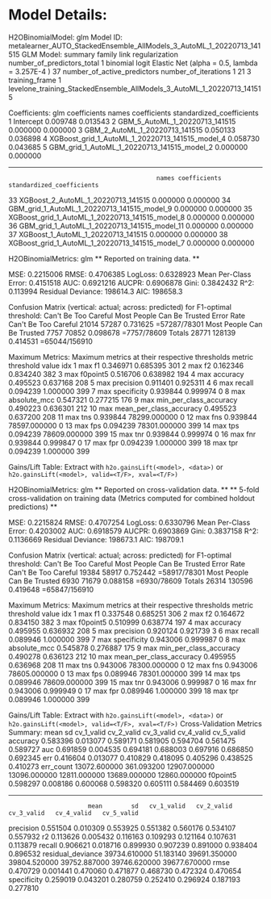 Model Details:
==============

H2OBinomialModel: glm
Model ID:  metalearner_AUTO_StackedEnsemble_AllModels_3_AutoML_1_20220713_141515 
GLM Model: summary
    family  link                                regularization number_of_predictors_total
1 binomial logit Elastic Net (alpha = 0.5, lambda = 3.257E-4 )                         37
  number_of_active_predictors number_of_iterations
1                          21                    3
                                                          training_frame
1 levelone_training_StackedEnsemble_AllModels_3_AutoML_1_20220713_141515

Coefficients: glm coefficients
                                            names coefficients standardized_coefficients
1                                       Intercept     0.009748                  0.013543
2                  GBM_5_AutoML_1_20220713_141515     0.000000                  0.000000
3                  GBM_2_AutoML_1_20220713_141515     0.050133                  0.036898
4 XGBoost_grid_1_AutoML_1_20220713_141515_model_4     0.058730                  0.043685
5     GBM_grid_1_AutoML_1_20220713_141515_model_2     0.000000                  0.000000

---
                                             names coefficients standardized_coefficients
33              XGBoost_2_AutoML_1_20220713_141515     0.000000                  0.000000
34     GBM_grid_1_AutoML_1_20220713_141515_model_9     0.000000                  0.000000
35 XGBoost_grid_1_AutoML_1_20220713_141515_model_8     0.000000                  0.000000
36    GBM_grid_1_AutoML_1_20220713_141515_model_11     0.000000                  0.000000
37              XGBoost_1_AutoML_1_20220713_141515     0.000000                  0.000000
38 XGBoost_grid_1_AutoML_1_20220713_141515_model_7     0.000000                  0.000000

H2OBinomialMetrics: glm
** Reported on training data. **

MSE:  0.2215006
RMSE:  0.4706385
LogLoss:  0.6328923
Mean Per-Class Error:  0.4151518
AUC:  0.6921216
AUCPR:  0.6906878
Gini:  0.3842432
R^2:  0.113994
Residual Deviance:  198614.3
AIC:  198658.3

Confusion Matrix (vertical: actual; across: predicted) for F1-optimal threshold:
                           Can't Be Too Careful Most People Can Be Trusted    Error           Rate
Can't Be Too Careful                      21014                      57287 0.731625   =57287/78301
Most People Can Be Trusted                 7757                      70852 0.098678    =7757/78609
Totals                                    28771                     128139 0.414531  =65044/156910

Maximum Metrics: Maximum metrics at their respective thresholds
                        metric threshold        value idx
1                       max f1  0.346971     0.685395 301
2                       max f2  0.162346     0.834240 382
3                 max f0point5  0.516706     0.638982 194
4                 max accuracy  0.495523     0.637168 208
5                max precision  0.911401     0.925311   4
6                   max recall  0.094239     1.000000 399
7              max specificity  0.939844     0.999974   0
8             max absolute_mcc  0.547321     0.277215 176
9   max min_per_class_accuracy  0.490223     0.636301 212
10 max mean_per_class_accuracy  0.495523     0.637200 208
11                     max tns  0.939844 78299.000000   0
12                     max fns  0.939844 78597.000000   0
13                     max fps  0.094239 78301.000000 399
14                     max tps  0.094239 78609.000000 399
15                     max tnr  0.939844     0.999974   0
16                     max fnr  0.939844     0.999847   0
17                     max fpr  0.094239     1.000000 399
18                     max tpr  0.094239     1.000000 399

Gains/Lift Table: Extract with `h2o.gainsLift(<model>, <data>)` or `h2o.gainsLift(<model>, valid=<T/F>, xval=<T/F>)`

H2OBinomialMetrics: glm
** Reported on cross-validation data. **
** 5-fold cross-validation on training data (Metrics computed for combined holdout predictions) **

MSE:  0.2215824
RMSE:  0.4707254
LogLoss:  0.6330796
Mean Per-Class Error:  0.4203002
AUC:  0.6918579
AUCPR:  0.6903869
Gini:  0.3837158
R^2:  0.1136669
Residual Deviance:  198673.1
AIC:  198709.1

Confusion Matrix (vertical: actual; across: predicted) for F1-optimal threshold:
                           Can't Be Too Careful Most People Can Be Trusted    Error           Rate
Can't Be Too Careful                      19384                      58917 0.752442   =58917/78301
Most People Can Be Trusted                 6930                      71679 0.088158    =6930/78609
Totals                                    26314                     130596 0.419648  =65847/156910

Maximum Metrics: Maximum metrics at their respective thresholds
                        metric threshold        value idx
1                       max f1  0.337548     0.685251 306
2                       max f2  0.164672     0.834150 382
3                 max f0point5  0.510999     0.638774 197
4                 max accuracy  0.495955     0.636932 208
5                max precision  0.920124     0.921739   3
6                   max recall  0.089946     1.000000 399
7              max specificity  0.943006     0.999987   0
8             max absolute_mcc  0.545878     0.276887 175
9   max min_per_class_accuracy  0.490278     0.636123 212
10 max mean_per_class_accuracy  0.495955     0.636968 208
11                     max tns  0.943006 78300.000000   0
12                     max fns  0.943006 78605.000000   0
13                     max fps  0.089946 78301.000000 399
14                     max tps  0.089946 78609.000000 399
15                     max tnr  0.943006     0.999987   0
16                     max fnr  0.943006     0.999949   0
17                     max fpr  0.089946     1.000000 399
18                     max tpr  0.089946     1.000000 399

Gains/Lift Table: Extract with `h2o.gainsLift(<model>, <data>)` or `h2o.gainsLift(<model>, valid=<T/F>, xval=<T/F>)`
Cross-Validation Metrics Summary: 
                  mean         sd   cv_1_valid   cv_2_valid   cv_3_valid   cv_4_valid   cv_5_valid
accuracy      0.583396   0.013077     0.589171     0.581905     0.594704     0.561475     0.589727
auc           0.691859   0.004535     0.694181     0.688003     0.697916     0.686850     0.692345
err           0.416604   0.013077     0.410829     0.418095     0.405296     0.438525     0.410273
err_count 13072.600000 361.093200 12907.000000 13096.000000 12811.000000 13689.000000 12860.000000
f0point5      0.598297   0.008186     0.600068     0.598320     0.605111     0.584469     0.603519

---
                          mean        sd   cv_1_valid   cv_2_valid   cv_3_valid   cv_4_valid   cv_5_valid
precision             0.551504  0.010309     0.553925     0.551382     0.560176     0.534107     0.557932
r2                    0.113626  0.005432     0.116163     0.109293     0.121164     0.107631     0.113879
recall                0.906621  0.018716     0.899930     0.907239     0.891000     0.938404     0.896532
residual_deviance 39734.610000 51.183140 39691.350000 39804.520000 39752.887000 39746.620000 39677.670000
rmse                  0.470729  0.001441     0.470060     0.471877     0.468730     0.472324     0.470654
specificity           0.259019  0.043201     0.280759     0.252410     0.296924     0.187193     0.277810